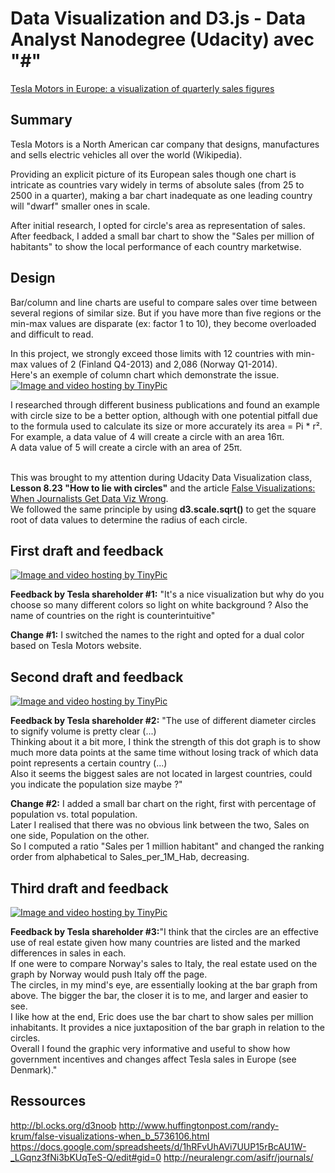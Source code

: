 # Data Visualization and D3.js - Data Analyst Nanodegree (Udacity) avec "#"

[Tesla Motors in Europe: a visualization of quarterly sales figures](https://bl.ocks.org/EricPerbos/raw/3c11acdcc679694bd6ba6c822dbdc0ef)

## Summary
Tesla Motors is a North American car company that designs, manufactures and sells electric vehicles all over the world (Wikipedia).

Providing an explicit picture of its European sales though one chart is intricate as countries vary widely in terms of absolute sales (from 25 to 2500 in a quarter), making a bar chart inadequate as one leading country will "dwarf" smaller ones in scale.

After initial research, I opted for circle's area as representation of sales.</br>After feedback, I added a small bar chart to show the "Sales per million of habitants" to show the local performance of each country marketwise.


## Design
Bar/column and line charts are useful to compare sales over time between several regions of similar size. But if you have more than five regions or the min-max values are disparate (ex: factor 1 to 10), they become overloaded and difficult to read.

In this project, we strongly exceed those limits with  12 countries with min-max values of 2 (Finland Q4-2013) and 2,086 (Norway Q1-2014).</br>Here's an exemple of column chart which demonstrate the issue.
<a href="http://tinypic.com?ref=2n0k8s2" target="_blank"><img src="http://i63.tinypic.com/2n0k8s2.jpg" border="0" alt="Image and video hosting by TinyPic"></a>

I researched through different business publications and found an example with circle size to be a better option, although with one potential pitfall due to the formula used to calculate its size or more accurately its area = Pi * r².</br>For example, a data value of 4 will create a circle with an area 16π.</br>A data value of 5 will create a circle with an area of 25π.

</br>This was brought to my attention during Udacity Data Visualization class, <b>Lesson 8.23 "How to lie with circles"</b> and the article [False Visualizations: When Journalists Get Data Viz Wrong](http://www.huffingtonpost.com/randy-krum/false-visualizations-when_b_5736106.html).</br>We followed the same principle by using <b>d3.scale.sqrt()</b> to get the square root of data values to determine the radius of each circle.


## First draft and feedback

<a href="http://tinypic.com?ref=2rxzeyo" target="_blank"><img src="http://i65.tinypic.com/2rxzeyo.jpg" border="0" alt="Image and video hosting by TinyPic"></a>

<b>Feedback by Tesla shareholder #1:</b> "It's a nice visualization but why do you choose so many different colors so light on white background ? Also the name of countries on the right is counterintuitive"

<b>Change #1:</b> I switched the names to the right and opted for a dual color based on Tesla Motors website.


## Second draft and feedback

<a href="http://tinypic.com?ref=2poyu7l" target="_blank"><img src="http://i67.tinypic.com/2poyu7l.jpg" border="0" alt="Image and video hosting by TinyPic"></a>

<b>Feedback by Tesla shareholder #2:</b> "The use of different diameter circles to signify volume is pretty clear (...) </br>Thinking about it a bit more, I think the strength of this dot graph is to show much more data points at the same time without losing track of which data point represents a certain country (...)</br>Also it seems the biggest sales are not located in largest countries, could you indicate the population size maybe ?"

<b>Change #2:</b> I added a small bar chart on the right, first with percentage of population vs. total population.</br>Later I realised that there was no obvious link between the two, Sales on one side, Population on the other.</br> So I computed a ratio "Sales per 1 million habitant" and changed the ranking order from alphabetical to Sales_per_1M_Hab, decreasing.


## Third draft and feedback

<a href="http://tinypic.com?ref=10mr4zm" target="_blank"><img src="http://i68.tinypic.com/10mr4zm.jpg" border="0" alt="Image and video hosting by TinyPic"></a>

<b>Feedback by Tesla shareholder #3:</b>"I think that the circles are an effective use of real estate given how many countries are listed and the marked differences in sales in each. </br> If one were to compare Norway's sales to Italy, the real estate used on the graph by Norway would push Italy off the page.</br>The circles, in my mind's eye, are essentially looking at the bar graph from above. The bigger the bar, the closer it is to me, and larger and easier to see.</br>I like how at the end, Eric does use the bar chart to show sales per million inhabitants. It provides a nice juxtaposition of the bar graph in relation to the circles.</br>Overall I found the graphic very informative and useful to show how government incentives and changes affect Tesla sales in Europe (see Denmark)."


## Ressources

http://bl.ocks.org/d3noob
http://www.huffingtonpost.com/randy-krum/false-visualizations-when_b_5736106.html
https://docs.google.com/spreadsheets/d/1hRFvUhAVi7UUP15rBcAU1W-_LGqnz3fNi3bKUqTeS-Q/edit#gid=0
http://neuralengr.com/asifr/journals/


